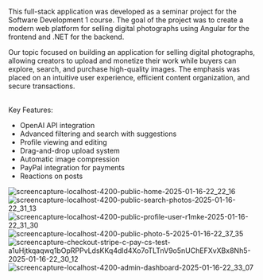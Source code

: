 <p>This full-stack application was developed as a seminar project for the Software Development 1 course. The goal of the project was to create a modern web platform for selling digital photographs using Angular for the frontend and .NET for the backend.</p>

<p>Our topic focused on building an application for selling digital photographs, allowing creators to upload and monetize their work while buyers can explore, search, and purchase high-quality images. The emphasis was placed on an intuitive user experience, efficient content organization, and secure transactions.</p> 
</br>
<span>Key Features:</span>
<ul>
  <li>OpenAI API integration</li>
  <li>Advanced filtering and search with suggestions</li>
  <li>Profile viewing and editing</li>
  <li>Drag-and-drop upload system</li>
  <li>Automatic image compression</li>
  <li>PayPal integration for payments</li>
 <li>Reactions on posts</li>
</ul>


![screencapture-localhost-4200-public-home-2025-01-16-22_22_16](https://github.com/user-attachments/assets/f6b29780-76e4-4317-b7a5-c3aa694c0ab0)
![screencapture-localhost-4200-public-search-photos-2025-01-16-22_31_13](https://github.com/user-attachments/assets/dabf22fc-c0cb-495f-b4c9-7d03ea97de93)
![screencapture-localhost-4200-public-profile-user-r1mke-2025-01-16-22_31_30](https://github.com/user-attachments/assets/84e60b0c-e3a0-4db1-b3fa-2ce5ac2c2e98)
![screencapture-localhost-4200-public-photo-5-2025-01-16-22_37_35](https://github.com/user-attachments/assets/6fabf657-e64d-4525-a5f9-a1b98c944169)
![screencapture-checkout-stripe-c-pay-cs-test-a1uHjtkqaqwq1bOpRPPvLdsKKq4dld4Xo7oTLTnV9o5nUChEFXvXBx8Nh5-2025-01-16-22_30_12](https://github.com/user-attachments/assets/e367f9a8-8d0a-4e3e-94a0-1f60dad3d474)
![screencapture-localhost-4200-admin-dashboard-2025-01-16-22_33_07](https://github.com/user-attachments/assets/da329d90-1bee-4e45-96c1-229313877746)
